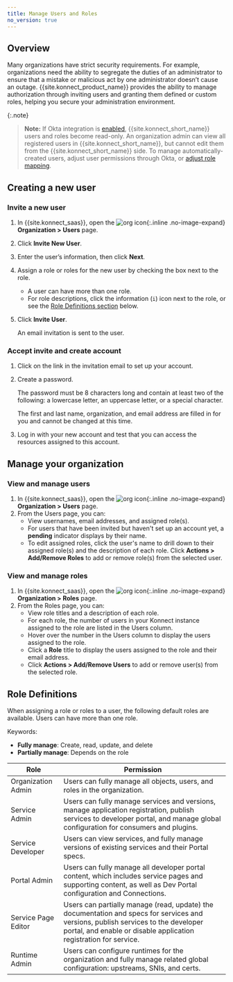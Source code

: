 ```yaml
---
title: Manage Users and Roles
no_version: true
---
```


## Overview

Many organizations have strict security requirements. For example, organizations
need the ability to segregate the duties of an administrator to ensure that a
mistake or malicious act by one administrator doesn’t cause an outage.
{{site.konnect_product_name}} provides the ability to manage authorization
through inviting users and granting them defined or custom roles, helping you
secure your administration environment.

{:.note}
> **Note:** If Okta integration is [enabled](/konnect/org-management/okta-idp),
{{site.konnect_short_name}} users and roles become read-only. An organization
admin can view all registered users in {{site.konnect_short_name}}, but cannot
edit them from the {{site.konnect_short_name}} side. To manage
automatically-created users, adjust user permissions through Okta, or
[adjust role mapping](/konnect/org-management/okta-role-mapping).


## Creating a new user

### Invite a new user
1. In {{site.konnect_saas}}, open the ![org icon](/assets/images/icons/konnect/konnect-organization.svg){:.inline .no-image-expand}
 **Organization > Users** page.
2. Click **Invite New User**.
3. Enter the user’s information, then click **Next**.
5. Assign a role or roles for the new user by checking the box next to the role.
    * A user can have more than one role.
    * For role descriptions, click the information (`i`) icon next to the role,
    or see the [Role Definitions section](#role-definitions) below.
6. Click **Invite User**.

    An email invitation is sent to the user.

### Accept invite and create account
1. Click on the link in the invitation email to set up your account.
2. Create a password.

    The password must be 8 characters long and contain at least two of the
    following: a lowercase letter, an uppercase letter, or a special
    character.

    The first and last name, organization, and email address are filled in for
    you and cannot be changed at this time.

3. Log in with your new account and test that you can access the resources
assigned to this account.

## Manage your organization

### View and manage users
1. In {{site.konnect_saas}}, open the ![org icon](/assets/images/icons/konnect/konnect-organization.svg){:.inline .no-image-expand}
 **Organization > Users** page.
2. From the Users page, you can:
   * View usernames, email addresses, and assigned role(s).
   * For users that have been invited but haven't set up an account yet,
   a **pending** indicator displays by their name.
   * To edit assigned roles, click the user's name to drill down to their
   assigned role(s) and the description of each role. Click
   **Actions > Add/Remove Roles** to add or remove role(s) from the
   selected user.

### View and manage roles
1. In {{site.konnect_saas}}, open the ![org icon](/assets/images/icons/konnect/konnect-organization.svg){:.inline .no-image-expand}
 **Organization > Roles** page.
2. From the Roles page, you can:
   * View role titles and a description of each role.
   * For each role, the number of users in your Konnect instance assigned to
   the role are listed in the Users column.
   * Hover over the number in the Users column to display the users assigned
   to the role.
   * Click a **Role** title to display the users assigned to the role and their
   email address.
   * Click **Actions > Add/Remove Users** to add or remove user(s) from the
   selected role.

## Role Definitions
When assigning a role or roles to a user, the following default roles are
available. Users can have more than one role.  

Keywords:
* **Fully manage**: Create, read, update, and delete
* **Partially manage**: Depends on the role

| Role                | Permission  |
|---------------------|-------------|
| Organization Admin  | Users can fully manage all objects, users, and roles in the organization. |
| Service Admin       | Users can fully manage services and versions, manage application registration, publish services to developer portal, and manage global configuration for consumers and plugins.|  
| Service Developer   | Users can view services, and fully manage versions of existing services and their Portal specs. |
| Portal Admin        | Users can fully manage all developer portal content, which includes service pages and supporting content, as well as Dev Portal configuration and Connections. |
| Service Page Editor | Users can partially manage (read, update) the documentation and specs for services and versions, publish services to the developer portal, and enable or disable application registration for service. |
| Runtime Admin       | Users can configure runtimes for the organization and fully manage related global configuration: upstreams, SNIs, and certs.
